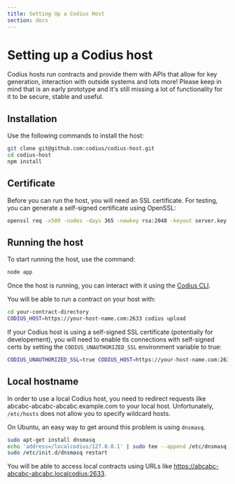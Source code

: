 ```yaml
---
title: Setting Up a Codius Host
section: docs
---
```

# Setting up a Codius host

Codius hosts run contracts and provide them with APIs that allow for key generation, interaction with outside systems and lots more! Please keep in mind that is an early prototype and it's still missing a lot of functionality for it to be secure, stable and useful.

## Installation
Use the following commands to install the host:

``` sh
git clone git@github.com:codius/codius-host.git
cd codius-host
npm install
```

## Certificate
Before you can run the host, you will need an SSL certificate. For testing, you can generate a self-signed certificate using OpenSSL:

``` sh
openssl req -x509 -nodes -days 365 -newkey rsa:2048 -keyout server.key -out server.crt
```

## Running the host
To start running the host, use the command:

``` sh
node app
```

Once the host is running, you can interact with it using the [Codius CLI](../using-codius/setup-cli.md).

You will be able to run a contract on your host with:

``` sh
cd your-contract-directory
CODIUS_HOST=https://your-host-name.com:2633 codius upload
```

If your Codius host is using a self-signed SSL certificate (potentially for developement), you will need to enable tls connections with self-signed certs by setting the `CODIUS_UNAUTHORIZED_SSL` environment variable to true:

``` sh
CODIUS_UNAUTHORIZED_SSL=true CODIUS_HOST=https://your-host-name.com:2633 codius upload
```

## Local hostname

In order to use a local Codius host, you need to redirect requests like abcabc-abcabc-abcabc.example.com to your local host. Unfortunately, `/etc/hosts` does not allow you to specify wildcard hosts.

On Ubuntu, an easy way to get around this problem is using `dnsmasq`.

``` sh
sudo apt-get install dnsmasq
echo 'address=/localcodius/127.0.0.1' | sudo tee --append /etc/dnsmasq.conf
sudo /etc/init.d/dnsmasq restart
```

You will be able to access local contracts using URLs like https://abcabc-abcabc-abcabc.localcodius:2633.
